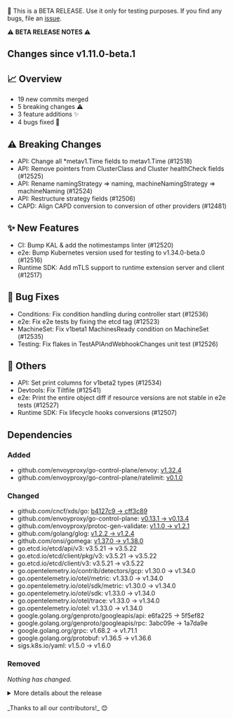 🚨 This is a BETA RELEASE. Use it only for testing purposes. If you find any bugs, file an [issue](https://github.com/kubernetes-sigs/cluster-api/issues/new).

:warning: **BETA RELEASE NOTES** :warning:

## Changes since v1.11.0-beta.1
## :chart_with_upwards_trend: Overview
- 19 new commits merged
- 5 breaking changes :warning:
- 3 feature additions ✨
- 4 bugs fixed 🐛

## :warning: Breaking Changes
- API: Change all *metav1.Time fields to metav1.Time (#12518)
- API: Remove pointers from ClusterClass and Cluster healthCheck fields (#12525)
- API: Rename namingStrategy => naming, machineNamingStrategy => machineNaming (#12524)
- API: Restructure strategy fields (#12506)
- CAPD: Align CAPD conversion to conversion of other providers (#12481)

## :sparkles: New Features
- CI: Bump KAL & add the notimestamps linter (#12520)
- e2e: Bump Kubernetes version used for testing to v1.34.0-beta.0 (#12516)
- Runtime SDK: Add mTLS support to runtime extension server and client (#12517)

## :bug: Bug Fixes
- Conditions: Fix condition handling during controller start (#12536)
- e2e: Fix e2e tests by fixing the etcd tag (#12523)
- MachineSet: Fix v1beta1 MachinesReady condition on MachineSet (#12535)
- Testing: Fix flakes in TestAPIAndWebhookChanges unit test (#12526)

## :seedling: Others
- API: Set print columns for v1beta2 types (#12534)
- Devtools: Fix Tiltfile (#12541)
- e2e: Print the entire object diff if resource versions are not stable in e2e tests (#12527)
- Runtime SDK: Fix lifecycle hooks conversions (#12507)

## Dependencies

### Added
- github.com/envoyproxy/go-control-plane/envoy: [v1.32.4](https://github.com/envoyproxy/go-control-plane/tree/envoy/v1.32.4)
- github.com/envoyproxy/go-control-plane/ratelimit: [v0.1.0](https://github.com/envoyproxy/go-control-plane/tree/ratelimit/v0.1.0)

### Changed
- github.com/cncf/xds/go: [b4127c9 → cff3c89](https://github.com/cncf/xds/compare/b4127c9...cff3c89)
- github.com/envoyproxy/go-control-plane: [v0.13.1 → v0.13.4](https://github.com/envoyproxy/go-control-plane/compare/v0.13.1...v0.13.4)
- github.com/envoyproxy/protoc-gen-validate: [v1.1.0 → v1.2.1](https://github.com/envoyproxy/protoc-gen-validate/compare/v1.1.0...v1.2.1)
- github.com/golang/glog: [v1.2.2 → v1.2.4](https://github.com/golang/glog/compare/v1.2.2...v1.2.4)
- github.com/onsi/gomega: [v1.37.0 → v1.38.0](https://github.com/onsi/gomega/compare/v1.37.0...v1.38.0)
- go.etcd.io/etcd/api/v3: v3.5.21 → v3.5.22
- go.etcd.io/etcd/client/pkg/v3: v3.5.21 → v3.5.22
- go.etcd.io/etcd/client/v3: v3.5.21 → v3.5.22
- go.opentelemetry.io/contrib/detectors/gcp: v1.30.0 → v1.34.0
- go.opentelemetry.io/otel/metric: v1.33.0 → v1.34.0
- go.opentelemetry.io/otel/sdk/metric: v1.30.0 → v1.34.0
- go.opentelemetry.io/otel/sdk: v1.33.0 → v1.34.0
- go.opentelemetry.io/otel/trace: v1.33.0 → v1.34.0
- go.opentelemetry.io/otel: v1.33.0 → v1.34.0
- google.golang.org/genproto/googleapis/api: e6fa225 → 5f5ef82
- google.golang.org/genproto/googleapis/rpc: 3abc09e → 1a7da9e
- google.golang.org/grpc: v1.68.2 → v1.71.1
- google.golang.org/protobuf: v1.36.5 → v1.36.6
- sigs.k8s.io/yaml: v1.5.0 → v1.6.0

### Removed
_Nothing has changed._

<details>
<summary>More details about the release</summary>

## Changes since v1.10.0
## :chart_with_upwards_trend: Overview
- 305 new commits merged
- 79 breaking changes :warning:
- 21 feature additions ✨
- 38 bugs fixed 🐛

## :memo: Proposals
- Core: Update autoscaling from zero enhancement proposal with support for platform-aware autoscale from zero (#11962)

## :warning: Breaking Changes
- API: Add CAPD v1beta2 types (#12226)
- API: Add Minimum=0 marker to all MinReadySeconds fields (#12474)
- API: Add v1beta2 types (#12037)
- API: Align Spec fields to optionalfields API conventions (#12431)
- API: Align Status fields to optionalfields API conventions (#12435)
- API: Change .status.replicas fields to pointer + omitempty (#12250)
- API: Change all *metav1.Time fields to metav1.Time (#12518)
- API: Change bool to *bool for all API types (#12436)
- API: Change type of *string fields with invalid zero value to string (#12429)
- API: Change type of int32 fields with valid zero value  to *int32 (#12424)
- API/Conditions: add V1Beta1 suffix and remove V1Beta2 suffix from condition types and reasons in v1beta2 packages (#12091)
- API: Drop unnecessary fields from contract-versioned object references (#12356)
- API: Improve Cluster CRD Go type (#12489)
- API: Migrate API to use *Seconds instead of metav1.Duration fields (#12327)
- API: Move APIs to ./api (#12262)
- API/Partially revert: Remove DefaulterRemoveUnknownOrOmitableFields mutating webhook option (#12290)
- API: Promote v1beta2 conditions (#12066)
- API: Remove DefaulterRemoveUnknownOrOmitableFields mutating webhook option (#12231)
- API: Remove IPFamily from public APIs (move to CAPD/kind util) (#12215)
- API: Remove pointers from ClusterClass and Cluster healthCheck fields (#12525)
- API: Rename namingStrategy => naming, machineNamingStrategy => machineNaming (#12524)
- API: Restructure strategy fields (#12506)
- CABPK: Align KubeadmConfig to kubeadm v1beta4 types (#12282)
- CAPD: Align CAPD conversion to conversion of other providers (#12481)
- CAPD/Conditions: add V1Beta1 suffix and remove V1Beta2 suffix from condition types and reasons in CAPD v1beta2 packages (#12393)
- CAPD: Implement v1beta2 contract in CAPD (#12409)
- CAPD: Keep using v1beta1 condition in CAPD Docker backend (#12450)
- CAPD: Promote v1beta2 condition in CAPD (#12362)
- CAPD: Stop using v1beta1 status in CAPD controllers (#12438)
- Cluster: Remove deprecated index ByClusterClassName, ClusterByClusterClassClassName and ClusterClassNameField (#12269)
- ClusterClass: Drop unnecessary fields from ClusterClass template references (#12358)
- ClusterClass: Move infrastructure namingStrategy field in ClusterClass (#12216)
- ClusterClass: Remove ClusterVariable.DefinitionFrom field (#12202)
- ClusterClass: Remove DefaulterRemoveUnknownOrOmitableFields mutating webhook option (again) (#12404)
- ClusterClass: Remove deprecated Cluster.spec.topology.rolloutAfter field (#12268)
- ClusterClass: Remove deprecated ClusterCacheTracker and corresponding types (#12270)
- ClusterClass: Rename deprecated ClusterClass Metadata fields to DeprecatedV1Beta1Metadata (#12273)
- ClusterClass: Rename runtime extension fields in ClusterClass ExternalPatchDefinition (#12281)
- ClusterClass: Restructure classRef field in Cluster.spec.topology (#12235)
- clusterctl: Clusterctl describe defaults to v1beta2 (#12369)
- clusterctl: Remove clusterctl alpha topology plan (#12283)
- ClusterResourceSet: Change ClusterResourceSetBinding Bindings field from []*ResourceSetBinding to []ResourceSetBinding (#12476)
- ClusterResourceSet: Make clusterName field in ClusterResourceSetBinding required (#12276)
- ClusterResourceSet: Remove deprecated ClusterResourceSetBinding.DeleteBinding method (#12267)
- Conditions: Swap condition packages (#12086)
- Dependency: Bump to controller-runtime v0.21 / controller-tools v0.18 / k8s.io/* v0.33 / move to randfill (#12191)
- e2e: Migrate E2E tests to v1beta2 (#12451)
- e2e/Test/e2e: default to strict field validation & fix unknown field in ClusterClass YAML (#12501)
- IPAM: Refactor reference types for IPAM (#12365)
- KCP: KCP tolerates diff not leading to changes on machines (#12402)
- KCP: Rename LastRemediationStatus.Timestamp to Time in KCP (#12452)
- Machine: Drop unnecessary fields from Machine status.nodeRef (#12352)
- MachineDeployment: Drop revisionHistory in MachineDeployment (#12274)
- MachineDeployment: Remove MD spec.progressDeadlineSeconds (#12232)
- MachineHealthCheck: Drop unnecessary fields from remediationTemplate references (#12368)
- MachineHealthCheck: Rename MHC unhealthyConditions to unhealthyNodeConditions (#12245)
- MachineSet: Make Template in MachineSet & Spec in MachineTemplateSpec required (#12420)
- API/CAPD: Update ControlPlaneEndpoint InfraCluster contract, align CAPD to infra contracts (#12465)
- API/Cluster: Add initialization to Cluster status (#12098)
- API/Control-plane/Bootstrap/KCP/CABPK/Cluster: Implement v1beta2 contract in cluster controller, KCP, CABPK (#12094)
- API/KCP/CABPK/CI: Enable nomaps linter, Remove unused kubeadm ClusterStatus struct, Migrate Cluster.status.failureDomains to array (#12083)
- API/Machine: Add initialization to Machine Status (#12101)
- API/Machine: Move Machine deletion timeout fields into deletion group, move KCP machineTemplate spec fields to machineTemplate.spec (#12499)
- API/MachinePool: Add initialization to MachinePool Status (#12102)
- ClusterClass/MachineHealthCheck/Cluster: Restructure MHC fields in MHC, Cluster and ClusterClass CRDs (#12504)
- clusterctl/Documentation: Remove reference and configurations for Packet (Equinix Metal) (#12143)
- KCP/CABPK: Inline ControlPlaneComponent struct in APIServer / ControllerManager / Scheduler in CABPK (#12446)
- KCP/CABPK: Remove KubeadmConfig UseExperimentalRetryJoin (#12234)
- KCP/CABPK: Remove more defaulting from KubeadmConfig/KubeadmConfigTemplate/KCP/KCPTemplate (#12495)
- KCP/CABPK: Remove redundant fields from CABPK / KCP ClusterConfiguration (#12319)
- KCP/CABPK: Remove TypeMeta from KubeadmConfigSpec (#12350)
- KCP/MachineSet/CABPK/CAPD/e2e/Cluster: Cleanup version handling of unsupported Kubernetes releases (#12303)
- Machine/Cluster: Stop using FailureReason and FailureMessage in controllers (#12148)
- Machine/MachinePool/MachineSet/MachineDeployment: Add MinReadySeconds to Machine and remove it from MachineDeployment, MachineSet, MachinePool. (#12153)
- Machine/MachineSet/MachineDeployment/Cluster: Stop using deprecated replica counters in controllers (#12149)
- MachineSet/MachineDeployment: Use MachineSetDeletePolicy enum in MD & MS API (#12419)
- Runtime SDK/MachineDeployment: Make DeletePolicy & FailurePolicy enum fields non-pointers (#12453)
- Runtime SDK: Add v1beta2 API for ExtensionConfig (#12197)
- Runtime SDK: Change ExtensionConfig handler timeoutSeconds from *int32 to int32 & add Minimum=1 (#12475)

## :sparkles: New Features
- API: Block imports to internal packages in our API + restructure import restrictions (#12302)
- API: Deprecate v1alpha1 & v1beta1 API packages (#12254)
- API: Remove pointer, add omitzero & MinProperties for initialization fields/structs (#12482)
- CI: Bump KAL & add the notimestamps linter (#12520)
- clusterctl: Add Scaleway infrastructure provider to clusterctl (#12357)
- clusterctl: Adding Addon Provider for cdk8s (CAAPC) to cluster-api (#12332)
- clusterctl: Clearer diagnostics when provider metadata is missing or repo URL is stale (#12238)
- clusterctl: Validate provider metadata (#12242)
- Dependency: Bump controller-tools v0.17.3, conversion-gen v0.33.0 (#12129)
- Dependency: Complete bump to Kubernetes v1.33 (#12206)
- Dependency: Update KUBEBUILDER_ENVTEST_KUBERNETES_VERSION (#12130)
- e2e: Bump Kubernetes version used for testing to v1.34.0-beta.0 (#12516)
- e2e: From 1.10 use GetStableReleaseOfMinor instead of GetLatestReleaseOfMinor (#12118)
- Machine: Implement v1beta2 contract in Machine controller (#12038)
- API/CI: Enable ssatags KAL linter (#12470)
- KCP/CABPK: Reintroduce KCP/CABPK ClusterConfiguration controlPlaneEndpoint (#12423)
- Runtime SDK/ClusterClass: Extend Cluster builtin to include metadata (#12014)
- Runtime SDK/ClusterClass: Optimize size of runtime hook requests (#12462)
- Runtime SDK: Add mTLS support to runtime extension server and client (#12517)
- Runtime SDK: Extend cluster builtin to include classNamespace (#12050)
- Testing: Bump Kubernetes in tests to v1.33.0 and claim support for v1.33 (#12104)

## :bug: Bug Fixes
- API: Ensure all pointer status fields are dereferenced correctly (#12412)
- Bootstrap: Make joinConfiguration.discovery.bootstrapToken.token optional (#12107)
- Bootstrap: Relax minLength for bootstrap.dataSecretName to 0 (#12164)
- CABPK: Fix rendering of .Append = false in CABPK (#12437)
- CABPK: Fix rendering of ntp.enabled & users.inactive *bool values in cloud init (#12394)
- CABPK: Increase ignition additionalConfig maxSize from 10 to 32 KB (#12222)
- CABPK: Make KubeadmConfig FileSystem.Label optional (#12019)
- CAPD: Fix IPv6 CAPD e2e test (#12488)
- CAPD: Fix worker machine count in CAPD template (#12028)
- CAPIM: Fix CAPD in-memory templates (#12013)
- CAPIM/Mux: fix error check (#12230)
- CI: Fix conversion-verifier and fix findings (#12349)
- CI: Fixing failed to install kind for e2e tests (#12361)
- ClusterClass: Fix continuous reconciles because of apiVersion differences in Cluster topology controller (#12341)
- clusterctl: Accept upper case version (#12237)
- clusterctl: Add missing API version to NS object (#12200)
- clusterctl: Clusterctl upgrade hangs for a time on CRD migration when new version contains a number of new CRDs (#11984)
- ClusterResourceSet: Fix potential panic if ClusterResourceSetStrategy is not defined or incorrect (#12096)
- Conditions: Fix condition handling during controller start (#12536)
- e2e: Bump cluster-autoscaler to v1.33, adjust RBAC, pin apiVersion to v1beta1 (#12502)
- e2e: Fix e2e tests by fixing the etcd tag (#12523)
- e2e: Stop overwriting ExtraPortMappings if WithDockerSockMount option is used (#12012)
- IPAM: Enable conversion in CRDs (#12198)
- IPAM: Revert condition func changes for IPAddressClaim v1beta1 (#12223)
- KCP: Allow transition of KubeadmControlPlaneTemplate from defaulted rolloutStrategy to unset (#12467)
- KCP: Fix nil pointer in conversion (#12292)
- KCP: Fix rollout when init configuration in KCP is empty (#12344)
- Machine/Machine deletion: fallback to InfraMachine providerID if Machine providerID is not set (#11985)
- MachineDeployment: Bug fix to set machinedeployment AvailableReplicas (#12410)
- MachineDeployment: Fix second rolling update for MD rolloutAfter (#12261)
- MachineSet: Fix v1beta1 MachinesReady condition on MachineSet (#12535)
- API/ClusterClass: Fix MaxLength of worker topology Name fields (#12072)
- Dependency/CI: Upgrade golangci-lint to v2.1.0 (#12170)
- Testing/CI: Fix the condition to check whether cluster has v1beta2 conditions (#12100)
- Testing: Fix flakes in TestAPIAndWebhookChanges unit test (#12526)
- Testing: Fix race condition in InMemoryMachine controller tests (#12347)
- util/CRD migration: Fix cases where update validation fails (#11991)
- util: Fix typo for WithOwnedV1beta1Conditions to WithOwnedV1Beta1Conditions (#12218)

## :seedling: Others
- API: Drop hardcoded v1beta1 references (#12027)
- API: Enable optionalfields linter and fix remaining findings (#12299)
- API: Move internal/apis to internal/api (#12296)
- API: Remove old godoc comment, remove unnecessary cast in KCP (#12479)
- API: Remove unused List conversion funcs (#12054)
- API: Set minimum=1 on ObservedGeneration and KubeadmConfig APIEndpoint bindPort (#12417)
- API: Set print columns for v1beta2 types (#12534)
- CAPD: Ensure CAPD v1beta1 API package only imports core v1beta1 (#12405)
- CAPIM/Mux: Ignore net.ErrClosed error during listener close & server shutdown (#12212)
- CI: Add govulncheck to ensure vulnerability (#12108)
- CI: Bump E2E to Kubernetes v1.33.0-rc.1 (#12099)
- CI: Bump golangci-lint v2 (#12088)
- CI: Bump KAL and remove enum exclude (#12500)
- CI: Bump KAL to 20250605073038, cleanup excludes, fix IPAM prefix field, add MaxItems to Machine.status.addresses (#12326)
- CI: Bump KAL to 20250626 + enable uniquemarkers linter (#12427)
- CI: Enable duplicatemarkers linter (#12228)
- CI: Enable statusoptional linter (#12229)
- CI: Fix `make generate-go-openapi` if parent directory name does not equal `cluster-api` (#12461)
- CI: Remove govulncheck from the verify target (#12348)
- CI: Restructure excludes in KAL linter config (#12445)
- CI: Switch plugin to kube-api-linter (#12089)
- CI: Update version matrix for github workflows for release-1.10 (#11992)
- CI: Use release artifacts for CAPI v1.10 (#12147)
- Cluster: Add validation for Cluster spec.controlPlaneRef, spec.infrastructureRef and spec.topology (#12454)
- Cluster: Ensure Cluster.status.failureDomains are alphabetically sorted (#12416)
- Cluster: Improve error message if rebase fails because target ClusterClass is not reconciled (#12415)
- ClusterClass: Add DropEmptyStruct to ssa patch helper (#12442)
- ClusterClass: Extend topology upgrade test: add bool removal test case (#12484)
- ClusterClass: Improve CC RefVersionsUpToDate condition message (#12472)
- ClusterClass: Improve webhook output to include the names of the clusters blocking a deletion (#12060)
- ClusterClass: Make infrastructure and controlPlane required in ClusterClass (#12444)
- clusterctl: Add filename to clusterctl error about bad YAML (#12189)
- clusterctl: Add support for compatible contracts to clusterctl (#12018)
- clusterctl: Bump cert-manager to v1.17.1 (#12044)
- clusterctl: Bump cert-manager to v1.17.2 (#12210)
- clusterctl: Bump cert-manager to v1.18.0 (#12342)
- clusterctl: Bump cert-manager to v1.18.1 (#12378)
- clusterctl: Bump cert-manager to v1.18.2 (#12478)
- clusterctl: Change k0smotron repo location (#12225)
- clusterctl: Cleanup clusterctl tests assets (#12510)
- clusterctl: Enforce skip upgrade policy in clusterctl (#12017)
- Community meeting: Add JoelSpeed to approvers (#12204)
- Conditions: Cleanup v1beta1 updateStatus functions (#12190)
- Conditions: Drop usage of v1beta1 conditions (#12109)
- Control-plane: Avoid large number of connection error traces in kubeadm controlplane controller (#12106)
- Dependency: Bump Go 1.24 (#12128)
- Dependency: Bump go to v1.23.8 (#12052)
- Dependency: Bump Go to v1.24.5 (#12509)
- Dependency: Bump kustomize to v5.7.0 (#12432)
- Dependency: Bump several tool versions in Makefile (#12433)
- Dependency: Bump sigs.k8s.io/kind to v0.28.0 (#12243)
- Dependency: Bump sigs.k8s.io/kind to v0.29.0 (#12257)
- Dependency: Bump to Go v1.24.4, github.com/cloudflare/circl v1.6.1 (#12351)
- Dependency: Update github.com/go-viper/mapstructure/v2 to v2.3.0 (#12421)
- Devtools: Add KubeVirt support to Tilt dev workflow (#11697)
- Devtools: Fix Tiltfile (#12541)
- Devtools/Metrics: use v1beta2 for condition metrics and add metrics for dockercluster devcluster dockermachine devmachine extensionconfig ipaddressclaim and crs (#12006)
- e2e: Add an option to override custom node image name for kind cluster (#12186)
- e2e: Add retry for SSA requests against Kubernetes < v1.29 in clusterctl upgrade tests (#12067)
- e2e: Bump clusterctl_upgrade_test.go main and 1.10 tests to k8s v1.33.0 (#12193)
- e2e: Bump Kubernetes version used for testing to v1.33.0-rc.0 (#12073)
- e2e: Only run DescribeCluster if v1beta2 Cluster CRD is there (#12279)
- e2e: Print the entire object diff if resource versions are not stable in e2e tests (#12527)
- e2e: Remove redundant check in verifyV1Beta2ConditionsTrueV1Beta1 (#12477)
- KCP: Add --etcd-client-log-level flag to KCP (#12271)
- KCP: Allow unsetting etcd.local, etcd.external and dns (#12065)
- KCP: Bump corefile-migration library to v1.0.26 (#12058)
- KCP: Fix typo in forward etcd leadership error message (#12056)
- Misc: Remove jackfrancis from reviewers (#12134)
- KCP/CABPK/KCP: Set MinItems=1 on ExternalEtcd.Endpoints (#12411)
- KCP/CABPK: Remove unused updateClusterStatus (#12295)
- KCP/MachineSet/MachineHealthCheck: Remove explicit defaulting of MS deletePolicy, MHC maxUnhealthy, KCPTemplate rolloutStrategy (#12464)
- MachinePool/MachineSet/MachineDeployment: Add validation to ensure ClusterName fields are equal in MD/MS/MP (#12447)
- Testing/CI: Fix e2e test capi-e2e-release-1.8 (#12379)
- Testing/CI: Fix flaky test in extensionconfig_controller_test.go (#12386)
- Release: Add validation for PREVIOUS_RELEASE_TAG in release-notes-tool (#12380)
- Release: Postpone v1.11 code freeze by one week (#12498)
- Release: Prepare main for v1.11 development (#12000)
- Release: Use github.base_ref in markdown-link-check (#12034)
- Runtime SDK: Block dependencies to internal packages for the RX implementation (#12297)
- Runtime SDK: Fix lifecycle hooks conversions (#12507)
- Runtime SDK: Stop registering API types in the runtime extension scheme (#12042)
- Testing: Add test/framework/* tests in CI (#12469)
- Testing/Framework: Watch logs from init containers (#12208)
- Testing: Release Notes Generator - Test cases for main.go and ref.go (#11882)
- Testing: Test changes planned to comply optionalrequired linter (#12414)
- util: Move contract version & GetCompatibleVersions to contract package (#12032)
- util: Recover v1.10 util packages for conditions, patch and paused to util/deprecated/v1beta1 for provider migrations (#12224)

:book: Additionally, there have been 41 contributions to our documentation and book. (#11029, #11998, #12004, #12057, #12074, #12093, #12117, #12120, #12122, #12125, #12126, #12131, #12139, #12140, #12145, #12150, #12163, #12165, #12188, #12201, #12205, #12236, #12246, #12266, #12284, #12287, #12306, #12309, #12328, #12333, #12377, #12382, #12403, #12418, #12428, #12439, #12443, #12455, #12503, #12521, #12532) 

## Dependencies

### Added
- github.com/envoyproxy/go-control-plane/envoy: [v1.32.4](https://github.com/envoyproxy/go-control-plane/tree/envoy/v1.32.4)
- github.com/envoyproxy/go-control-plane/ratelimit: [v0.1.0](https://github.com/envoyproxy/go-control-plane/tree/ratelimit/v0.1.0)
- github.com/klauspost/compress: [v1.18.0](https://github.com/klauspost/compress/tree/v1.18.0)
- github.com/kylelemons/godebug: [v1.1.0](https://github.com/kylelemons/godebug/tree/v1.1.0)
- github.com/prashantv/gostub: [v1.1.0](https://github.com/prashantv/gostub/tree/v1.1.0)
- go.opentelemetry.io/auto/sdk: v1.1.0
- go.uber.org/automaxprocs: v1.6.0
- go.yaml.in/yaml/v2: v2.4.2
- go.yaml.in/yaml/v3: v3.0.3
- gopkg.in/go-jose/go-jose.v2: v2.6.3
- sigs.k8s.io/randfill: v1.0.0

### Changed
- cel.dev/expr: v0.18.0 → v0.19.1
- github.com/cloudflare/circl: [v1.3.7 → v1.6.1](https://github.com/cloudflare/circl/compare/v1.3.7...v1.6.1)
- github.com/cncf/xds/go: [b4127c9 → cff3c89](https://github.com/cncf/xds/compare/b4127c9...cff3c89)
- github.com/coreos/go-oidc: [v2.2.1+incompatible → v2.3.0+incompatible](https://github.com/coreos/go-oidc/compare/v2.2.1...v2.3.0)
- github.com/envoyproxy/go-control-plane: [v0.13.1 → v0.13.4](https://github.com/envoyproxy/go-control-plane/compare/v0.13.1...v0.13.4)
- github.com/envoyproxy/protoc-gen-validate: [v1.1.0 → v1.2.1](https://github.com/envoyproxy/protoc-gen-validate/compare/v1.1.0...v1.2.1)
- github.com/go-logr/logr: [v1.4.2 → v1.4.3](https://github.com/go-logr/logr/compare/v1.4.2...v1.4.3)
- github.com/go-viper/mapstructure/v2: [v2.2.1 → v2.3.0](https://github.com/go-viper/mapstructure/compare/v2.2.1...v2.3.0)
- github.com/golang-jwt/jwt/v4: [v4.5.0 → v4.5.2](https://github.com/golang-jwt/jwt/compare/v4.5.0...v4.5.2)
- github.com/golang/glog: [v1.2.2 → v1.2.4](https://github.com/golang/glog/compare/v1.2.2...v1.2.4)
- github.com/google/cel-go: [v0.22.0 → v0.23.2](https://github.com/google/cel-go/compare/v0.22.0...v0.23.2)
- github.com/google/gnostic-models: [v0.6.8 → v0.6.9](https://github.com/google/gnostic-models/compare/v0.6.8...v0.6.9)
- github.com/google/pprof: [40e02aa → 27863c8](https://github.com/google/pprof/compare/40e02aa...27863c8)
- github.com/gorilla/websocket: [v1.5.3 → e064f32](https://github.com/gorilla/websocket/compare/v1.5.3...e064f32)
- github.com/grpc-ecosystem/grpc-gateway/v2: [v2.20.0 → v2.24.0](https://github.com/grpc-ecosystem/grpc-gateway/compare/v2.20.0...v2.24.0)
- github.com/onsi/ginkgo/v2: [v2.23.3 → v2.23.4](https://github.com/onsi/ginkgo/compare/v2.23.3...v2.23.4)
- github.com/onsi/gomega: [v1.36.3 → v1.38.0](https://github.com/onsi/gomega/compare/v1.36.3...v1.38.0)
- github.com/pmezard/go-difflib: [5d4384e → v1.0.0](https://github.com/pmezard/go-difflib/compare/5d4384e...v1.0.0)
- github.com/prometheus/client_golang: [v1.19.1 → v1.22.0](https://github.com/prometheus/client_golang/compare/v1.19.1...v1.22.0)
- github.com/prometheus/common: [v0.55.0 → v0.62.0](https://github.com/prometheus/common/compare/v0.55.0...v0.62.0)
- github.com/rogpeppe/go-internal: [v1.12.0 → v1.13.1](https://github.com/rogpeppe/go-internal/compare/v1.12.0...v1.13.1)
- github.com/spf13/pflag: [v1.0.6 → v1.0.7](https://github.com/spf13/pflag/compare/v1.0.6...v1.0.7)
- github.com/spf13/viper: [v1.20.0 → v1.20.1](https://github.com/spf13/viper/compare/v1.20.0...v1.20.1)
- github.com/stretchr/objx: [v0.5.0 → v0.5.2](https://github.com/stretchr/objx/compare/v0.5.0...v0.5.2)
- go.etcd.io/etcd/api/v3: v3.5.20 → v3.5.22
- go.etcd.io/etcd/client/pkg/v3: v3.5.20 → v3.5.22
- go.etcd.io/etcd/client/v2: v2.305.16 → v2.305.21
- go.etcd.io/etcd/client/v3: v3.5.20 → v3.5.22
- go.etcd.io/etcd/pkg/v3: v3.5.16 → v3.5.21
- go.etcd.io/etcd/raft/v3: v3.5.16 → v3.5.21
- go.etcd.io/etcd/server/v3: v3.5.16 → v3.5.21
- go.opentelemetry.io/contrib/detectors/gcp: v1.29.0 → v1.34.0
- go.opentelemetry.io/contrib/instrumentation/google.golang.org/grpc/otelgrpc: v0.54.0 → v0.58.0
- go.opentelemetry.io/contrib/instrumentation/net/http/otelhttp: v0.54.0 → v0.58.0
- go.opentelemetry.io/otel/exporters/otlp/otlptrace/otlptracegrpc: v1.27.0 → v1.33.0
- go.opentelemetry.io/otel/exporters/otlp/otlptrace: v1.28.0 → v1.33.0
- go.opentelemetry.io/otel/metric: v1.29.0 → v1.34.0
- go.opentelemetry.io/otel/sdk/metric: v1.29.0 → v1.34.0
- go.opentelemetry.io/otel/sdk: v1.29.0 → v1.34.0
- go.opentelemetry.io/otel/trace: v1.29.0 → v1.34.0
- go.opentelemetry.io/otel: v1.29.0 → v1.34.0
- go.opentelemetry.io/proto/otlp: v1.3.1 → v1.4.0
- golang.org/x/crypto: v0.36.0 → v0.40.0
- golang.org/x/mod: v0.23.0 → v0.25.0
- golang.org/x/net: v0.37.0 → v0.42.0
- golang.org/x/oauth2: v0.28.0 → v0.30.0
- golang.org/x/sync: v0.12.0 → v0.16.0
- golang.org/x/sys: v0.31.0 → v0.34.0
- golang.org/x/term: v0.30.0 → v0.33.0
- golang.org/x/text: v0.23.0 → v0.27.0
- golang.org/x/time: v0.8.0 → v0.9.0
- golang.org/x/tools: v0.30.0 → v0.34.0
- google.golang.org/genproto/googleapis/api: e6fa225 → 5f5ef82
- google.golang.org/genproto/googleapis/rpc: 3abc09e → 1a7da9e
- google.golang.org/grpc: v1.67.3 → v1.71.1
- google.golang.org/protobuf: v1.36.5 → v1.36.6
- k8s.io/api: v0.32.3 → v0.33.3
- k8s.io/apiextensions-apiserver: v0.32.3 → v0.33.3
- k8s.io/apimachinery: v0.32.3 → v0.33.3
- k8s.io/apiserver: v0.32.3 → v0.33.3
- k8s.io/client-go: v0.32.3 → v0.33.3
- k8s.io/cluster-bootstrap: v0.32.3 → v0.33.3
- k8s.io/code-generator: v0.32.3 → v0.33.3
- k8s.io/component-base: v0.32.3 → v0.33.3
- k8s.io/gengo/v2: 2b36238 → 1244d31
- k8s.io/kms: v0.32.3 → v0.33.3
- k8s.io/kube-openapi: 32ad38e → c8a335a
- sigs.k8s.io/apiserver-network-proxy/konnectivity-client: v0.31.0 → v0.31.2
- sigs.k8s.io/controller-runtime: v0.20.4 → v0.21.0
- sigs.k8s.io/structured-merge-diff/v4: v4.4.2 → v4.6.0
- sigs.k8s.io/yaml: v1.4.0 → v1.6.0

### Removed
- github.com/asaskevich/govalidator: [f61b66f](https://github.com/asaskevich/govalidator/tree/f61b66f)
- github.com/go-kit/log: [v0.2.1](https://github.com/go-kit/log/tree/v0.2.1)
- github.com/go-logfmt/logfmt: [v0.5.1](https://github.com/go-logfmt/logfmt/tree/v0.5.1)
- gopkg.in/square/go-jose.v2: v2.6.0

</details>
<br/>
_Thanks to all our contributors!_ 😊
